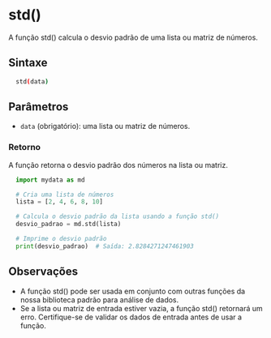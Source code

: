 # std()

A função std() calcula o desvio padrão de uma lista ou matriz de números.

## Sintaxe

```bash
  std(data)
```

## Parâmetros

- `data` (obrigatório): uma lista ou matriz de números.

### Retorno

A função retorna o desvio padrão dos números na lista ou matriz.

```python
  import mydata as md

  # Cria uma lista de números
  lista = [2, 4, 6, 8, 10]

  # Calcula o desvio padrão da lista usando a função std()
  desvio_padrao = md.std(lista)

  # Imprime o desvio padrão
  print(desvio_padrao)  # Saída: 2.8284271247461903
```

## Observações

- A função std() pode ser usada em conjunto com outras funções da nossa biblioteca padrão para análise de dados.
- Se a lista ou matriz de entrada estiver vazia, a função std() retornará um erro. Certifique-se de validar os dados de entrada antes de usar a função.